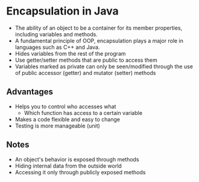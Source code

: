 # Encapsulation in Java
- The ability of an object to be a container for its member properties, including variables and methods.
- A fundamental principle of OOP, encapsulation plays a major role in languages such as C++ and Java.
- Hides variables from the rest of the program
- Use getter/setter methods that are public to access them
-  Variables marked as private can only be seen/modified through the use of public accessor (getter) and mutator (setter) methods

## Advantages
- Helps you to control who accesses what
  - Which function has access to a certain variable
- Makes a code flexible and easy to change
- Testing is more manageable (unit)

## Notes
- An object's behavior is exposed through methods
- Hiding internal data from the outside world
- Accessing it only through publicly exposed methods
